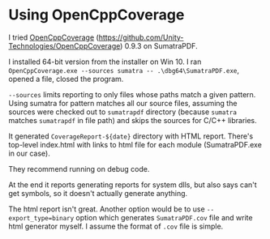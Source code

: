 # Using OpenCppCoverage

I tried [OpenCppCoverage](https://opencppcoverage.codeplex.com/) (https://github.com/Unity-Technologies/OpenCppCoverage) 0.9.3 on SumatraPDF.

I installed 64-bit version from the installer on Win 10. I ran `OpenCppCoverage.exe --sources sumatra -- .\dbg64\SumatraPDF.exe`, opened a file, closed the program.

`--sources` limits reporting to only files whose paths match a given pattern. Using sumatra for pattern matches all our source files, assuming the sources were checked out to `sumatrapdf` directory (because `sumatra` matches `sumatrapdf` in file path) and skips the sources for C/C++ libraries.

It generated `CoverageReport-${date}` directory with HTML report. There's top-level index.html with links to html file for each module (SumatraPDF.exe in our case).

They recommend running on debug code.

At the end it reports generating reports for system dlls, but also says can't get symbols, so it doesn't actually generate anything.

The html report isn't great. Another option would be to use `--export_type=binary` option which generates `SumatraPDF.cov` file and write html generator myself. I assume the format of `.cov` file is simple.